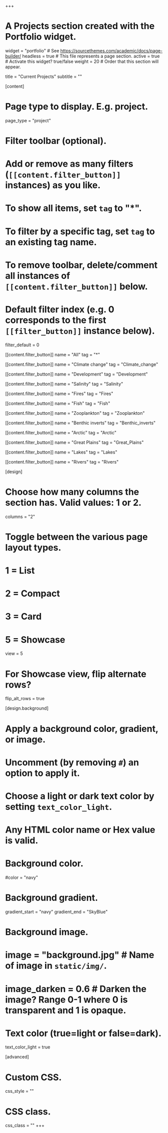 +++
# A Projects section created with the Portfolio widget.
widget = "portfolio"  # See https://sourcethemes.com/academic/docs/page-builder/
headless = true  # This file represents a page section.
active = true  # Activate this widget? true/false
weight = 20  # Order that this section will appear.

title = "Current Projects"
subtitle = ""

[content]
  # Page type to display. E.g. project.
  page_type = "project"
  
  # Filter toolbar (optional).
  # Add or remove as many filters (`[[content.filter_button]]` instances) as you like.
  # To show all items, set `tag` to "*".
  # To filter by a specific tag, set `tag` to an existing tag name.
  # To remove toolbar, delete/comment all instances of `[[content.filter_button]]` below.
  
  # Default filter index (e.g. 0 corresponds to the first `[[filter_button]]` instance below).
  filter_default = 0
  
   [[content.filter_button]]
    name = "All"
     tag = "*"
  
   [[content.filter_button]]
     name = "Climate change"
     tag = "Climate_change"
     
   [[content.filter_button]]
     name = "Development"
     tag = "Development"
     
[[content.filter_button]]
     name = "Salinity"
     tag = "Salinity"

[[content.filter_button]]
     name = "Fires"
     tag = "Fires"
  
   [[content.filter_button]]
     name = "Fish"
     tag = "Fish"

[[content.filter_button]]
     name = "Zooplankton"
     tag = "Zooplankton"
     
[[content.filter_button]]
     name = "Benthic inverts"
     tag = "Benthic_inverts"
     
[[content.filter_button]]
     name = "Arctic"
     tag = "Arctic"
     
[[content.filter_button]]
     name = "Great Plains"
     tag = "Great_Plains"

[[content.filter_button]]
     name = "Lakes"
     tag = "Lakes"
     
[[content.filter_button]]
     name = "Rivers"
     tag = "Rivers"


     

[design]
  # Choose how many columns the section has. Valid values: 1 or 2.
  columns = "2"

  # Toggle between the various page layout types.
  #   1 = List
  #   2 = Compact
  #   3 = Card
  #   5 = Showcase
  view = 5

  # For Showcase view, flip alternate rows?
  flip_alt_rows = true

[design.background]
  # Apply a background color, gradient, or image.
  #   Uncomment (by removing `#`) an option to apply it.
  #   Choose a light or dark text color by setting `text_color_light`.
  #   Any HTML color name or Hex value is valid.
  
  # Background color.
   #color = "navy"
  
  # Background gradient.
   gradient_start = "navy"
   gradient_end = "SkyBlue"
  
  # Background image.
  # image = "background.jpg"  # Name of image in `static/img/`.
  # image_darken = 0.6  # Darken the image? Range 0-1 where 0 is transparent and 1 is opaque.

  # Text color (true=light or false=dark).
   text_color_light = true  
  
[advanced]
 # Custom CSS. 
 css_style = ""
 
 # CSS class.
 css_class = ""
+++

